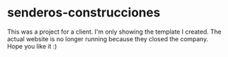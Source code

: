 # senderos-construcciones

This was a project for a client. I'm only showing the template I created. The actual website is no longer running because they closed the company. Hope you like it :)
